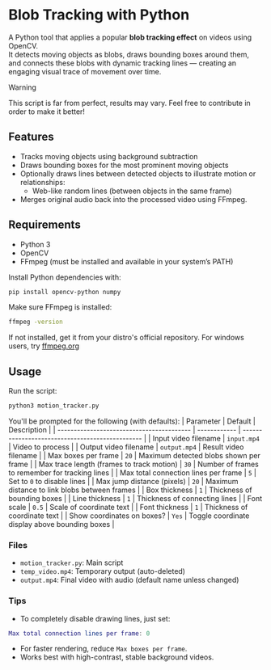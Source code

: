 # Blob Tracking with Python
A Python tool that applies a popular **blob tracking effect** on videos using OpenCV.  
It detects moving objects as blobs, draws bounding boxes around them, and connects these blobs with dynamic tracking lines — creating an engaging visual trace of movement over time.

> [!WARNING]  
> This script is far from perfect, results may vary. Feel free to contribute in order to make it better!

## Features
- Tracks moving objects using background subtraction
- Draws bounding boxes for the most prominent moving objects
- Optionally draws lines between detected objects to illustrate motion or relationships:
  - Web-like random lines (between objects in the same frame)
- Merges original audio back into the processed video using FFmpeg.

## Requirements
- Python 3
- OpenCV
- FFmpeg (must be installed and available in your system’s PATH)

Install Python dependencies with:
```bash
pip install opencv-python numpy
```
Make sure FFmpeg is installed:
```bash
ffmpeg -version
```
If not installed, get it from your distro's official repository. For windows users, try [ffmpeg.org](https://ffmpeg.org/)

## Usage

Run the script:
```bash
python3 motion_tracker.py
```

You'll be prompted for the following (with defaults):
| Parameter                                 | Default      | Description                                     |
| ----------------------------------------- | ------------ | ----------------------------------------------- |
| Input video filename                      | `input.mp4`  | Video to process                                |
| Output video filename                     | `output.mp4` | Result video filename                           |
| Max boxes per frame                       | `20`         | Maximum detected blobs shown per frame          |
| Max trace length (frames to track motion) | `30`         | Number of frames to remember for tracking lines |
| Max total connection lines per frame      | `5`          | Set to `0` to disable lines                     |
| Max jump distance (pixels)                | `20`         | Maximum distance to link blobs between frames   |
| Box thickness                             | `1`          | Thickness of bounding boxes                     |
| Line thickness                            | `1`          | Thickness of connecting lines                   |
| Font scale                                | `0.5`        | Scale of coordinate text                        |
| Font thickness                            | `1`          | Thickness of coordinate text                    |
| Show coordinates on boxes?                | `Yes`        | Toggle coordinate display above bounding boxes  |


### Files
- `motion_tracker.py`: Main script
- `temp_video.mp4`: Temporary output (auto-deleted)
- `output.mp4`: Final video with audio (default name unless changed)

### Tips

- To completely disable drawing lines, just set:
```lua
Max total connection lines per frame: 0
```
- For faster rendering, reduce `Max boxes per frame`.
- Works best with high-contrast, stable background videos.
